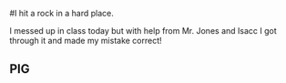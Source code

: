 #I hit a rock in a hard place.

I messed up in class today but with help from Mr. Jones and Isacc I got through it and made my mistake correct!

## **PIG**
